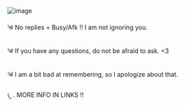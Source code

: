 ![image](https://github.com/user-attachments/assets/22c70bd4-5412-49e0-8e89-ad5bd60ca7a5)


༄ No replies = Busy/Afk !! I am not ignoring you. 

༄ If you have any questions, do not be afraid to ask. <3
 
༄ I am a bit bad at remembering, so I apologize about that.  
      
  𐔌   . MORE INFO IN LINKS !!
